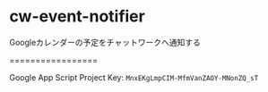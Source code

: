 cw-event-notifier
=================

Googleカレンダーの予定をチャットワークへ通知する

=================

Google App Script Project Key: `MnxEKgLmpCIM-MfmVanZAOY-MNonZQ_sT`
